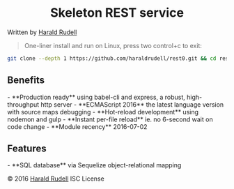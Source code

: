 <h1 align=center>
  Skeleton REST service
</h1>
Written by <a href=http://haraldrudell.com >Harald Rudell</a>

> One-liner install and run on Linux, press two control+c to exit:
```bash
git clone --depth 1 https://github.com/haraldrudell/rest0.git && cd rest0 && npm install && npm start
```

<h2>Benefits</h2>
- **Production ready** using babel-cli and express, a robust, high-throughput http server
- **ECMAScript 2016** the latest language version with source maps debugging
- **Hot-reload development** using nodemon and gulp
- **Instant per-file reload** ie. no 6-second wait on code change
- **Module recency** 2016-07-02

<h2>Features</h2>
- **SQL database** via Sequelize object-relational mapping

© 2016 <a href=http://haraldrudell.com >Harald Rudell</a> ISC License
